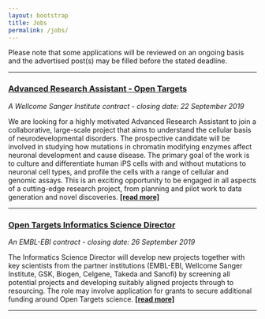 ```yaml
---
layout: bootstrap
title: Jobs
permalink: /jobs/
---
```

Please note that some applications will be reviewed on an ongoing basis and the advertised post(s) may be filled before the stated deadline. 

***

### [Advanced Research Assistant - Open Targets](https://jobs.sanger.ac.uk/vacancy/advanced-research-assistant-open-targets-396675.html)
*A Wellcome Sanger Institute contract - closing date: 22 September 2019*

We are looking for a highly motivated Advanced Research Assistant to join a collaborative, large-scale project that aims to understand the cellular basis of neurodevelopmental disorders. The prospective candidate will be involved in studying how mutations in chromatin modifying enzymes affect neuronal development and cause disease. The primary goal of the work is to culture and differentiate human iPS cells with and without mutations to neuronal cell types, and profile the cells with a range of cellular and genomic assays. This is an exciting opportunity to be engaged in all aspects of a cutting-edge research project, from planning and pilot work to data generation and novel discoveries. __[[read more]](https://jobs.sanger.ac.uk/vacancy/advanced-research-assistant-open-targets-396675.html)__

***

### [Open Targets Informatics Science Director](https://www.embl.de/jobs/searchjobs/index.php?ref=EBI01486)
*An EMBL-EBI contract - closing date: 26 September 2019*

The Informatics Science Director will develop new projects together with key scientists from the partner institutions (EMBL-EBI, Wellcome Sanger Institute, GSK, Biogen, Celgene, Takeda and Sanofi) by screening all potential projects and developing suitably aligned projects through to resourcing. The role may involve application for grants to secure additional funding around Open Targets science. __[[read more]](https://www.embl.de/jobs/searchjobs/index.php?ref=EBI01486)__

***
